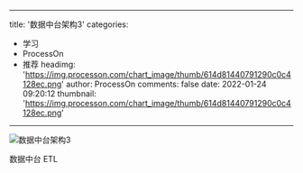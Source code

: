 
---
title: '数据中台架构3'
categories: 
 - 学习
 - ProcessOn
 - 推荐
headimg: 'https://img.processon.com/chart_image/thumb/614d81440791290c0c4128ec.png'
author: ProcessOn
comments: false
date: 2022-01-24 09:20:12
thumbnail: 'https://img.processon.com/chart_image/thumb/614d81440791290c0c4128ec.png'
---

<div>   
<img class="thumb" alt="数据中台架构3" src="https://img.processon.com/chart_image/thumb/614d81440791290c0c4128ec.png" referrerpolicy="no-referrer">
<p>数据中台 ETL</p>  
</div>
            